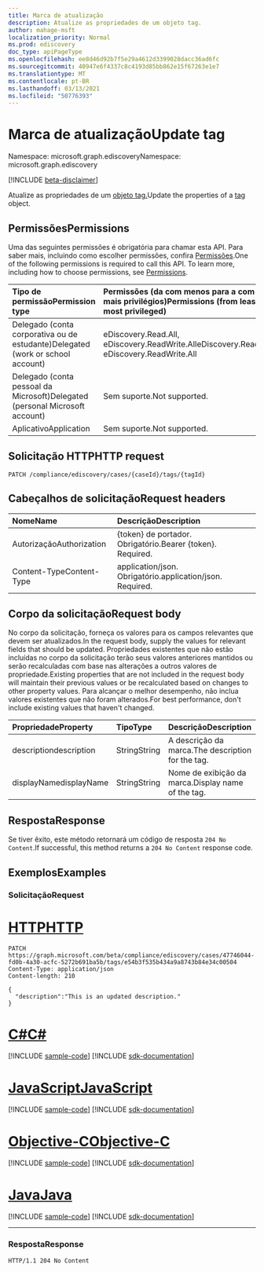 ```yaml
---
title: Marca de atualização
description: Atualize as propriedades de um objeto tag.
author: mahage-msft
localization_priority: Normal
ms.prod: ediscovery
doc_type: apiPageType
ms.openlocfilehash: ee8d46d92b7f5e29a4612d3399028dacc36ad6fc
ms.sourcegitcommit: 40947e6f4337c8c4193d85bb862e15f67263e1e7
ms.translationtype: MT
ms.contentlocale: pt-BR
ms.lasthandoff: 03/13/2021
ms.locfileid: "50776393"
---
```

# <a name="update-tag"></a><span data-ttu-id="9254f-103">Marca de atualização</span><span class="sxs-lookup"><span data-stu-id="9254f-103">Update tag</span></span>

<span data-ttu-id="9254f-104">Namespace: microsoft.graph.ediscovery</span><span class="sxs-lookup"><span data-stu-id="9254f-104">Namespace: microsoft.graph.ediscovery</span></span>

[!INCLUDE [beta-disclaimer](../../includes/beta-disclaimer.md)]

<span data-ttu-id="9254f-105">Atualize as propriedades de um [objeto tag.](../resources/ediscovery-tag.md)</span><span class="sxs-lookup"><span data-stu-id="9254f-105">Update the properties of a [tag](../resources/ediscovery-tag.md) object.</span></span>

## <a name="permissions"></a><span data-ttu-id="9254f-106">Permissões</span><span class="sxs-lookup"><span data-stu-id="9254f-106">Permissions</span></span>

<span data-ttu-id="9254f-p101">Uma das seguintes permissões é obrigatória para chamar esta API. Para saber mais, incluindo como escolher permissões, confira [Permissões](/graph/permissions-reference).</span><span class="sxs-lookup"><span data-stu-id="9254f-p101">One of the following permissions is required to call this API. To learn more, including how to choose permissions, see [Permissions](/graph/permissions-reference).</span></span>

|<span data-ttu-id="9254f-109">Tipo de permissão</span><span class="sxs-lookup"><span data-stu-id="9254f-109">Permission type</span></span>|<span data-ttu-id="9254f-110">Permissões (da com menos para a com mais privilégios)</span><span class="sxs-lookup"><span data-stu-id="9254f-110">Permissions (from least to most privileged)</span></span>|
|:---|:---|
|<span data-ttu-id="9254f-111">Delegado (conta corporativa ou de estudante)</span><span class="sxs-lookup"><span data-stu-id="9254f-111">Delegated (work or school account)</span></span>|<span data-ttu-id="9254f-112">eDiscovery.Read.All, eDiscovery.ReadWrite.All</span><span class="sxs-lookup"><span data-stu-id="9254f-112">eDiscovery.Read.All, eDiscovery.ReadWrite.All</span></span>|
|<span data-ttu-id="9254f-113">Delegado (conta pessoal da Microsoft)</span><span class="sxs-lookup"><span data-stu-id="9254f-113">Delegated (personal Microsoft account)</span></span>|<span data-ttu-id="9254f-114">Sem suporte.</span><span class="sxs-lookup"><span data-stu-id="9254f-114">Not supported.</span></span>|
|<span data-ttu-id="9254f-115">Aplicativo</span><span class="sxs-lookup"><span data-stu-id="9254f-115">Application</span></span>|<span data-ttu-id="9254f-116">Sem suporte.</span><span class="sxs-lookup"><span data-stu-id="9254f-116">Not supported.</span></span>|

## <a name="http-request"></a><span data-ttu-id="9254f-117">Solicitação HTTP</span><span class="sxs-lookup"><span data-stu-id="9254f-117">HTTP request</span></span>

<!-- {
  "blockType": "ignored"
}
-->

``` http
PATCH /compliance/ediscovery/cases/{caseId}/tags/{tagId}
```

## <a name="request-headers"></a><span data-ttu-id="9254f-118">Cabeçalhos de solicitação</span><span class="sxs-lookup"><span data-stu-id="9254f-118">Request headers</span></span>

|<span data-ttu-id="9254f-119">Nome</span><span class="sxs-lookup"><span data-stu-id="9254f-119">Name</span></span>|<span data-ttu-id="9254f-120">Descrição</span><span class="sxs-lookup"><span data-stu-id="9254f-120">Description</span></span>|
|:---|:---|
|<span data-ttu-id="9254f-121">Autorização</span><span class="sxs-lookup"><span data-stu-id="9254f-121">Authorization</span></span>|<span data-ttu-id="9254f-p102">{token} de portador. Obrigatório.</span><span class="sxs-lookup"><span data-stu-id="9254f-p102">Bearer {token}. Required.</span></span>|
|<span data-ttu-id="9254f-124">Content-Type</span><span class="sxs-lookup"><span data-stu-id="9254f-124">Content-Type</span></span>|<span data-ttu-id="9254f-p103">application/json. Obrigatório.</span><span class="sxs-lookup"><span data-stu-id="9254f-p103">application/json. Required.</span></span>|

## <a name="request-body"></a><span data-ttu-id="9254f-127">Corpo da solicitação</span><span class="sxs-lookup"><span data-stu-id="9254f-127">Request body</span></span>

<span data-ttu-id="9254f-128">No corpo da solicitação, forneça os valores para os campos relevantes que devem ser atualizados.</span><span class="sxs-lookup"><span data-stu-id="9254f-128">In the request body, supply the values for relevant fields that should be updated.</span></span> <span data-ttu-id="9254f-129">Propriedades existentes que não estão incluídas no corpo da solicitação terão seus valores anteriores mantidos ou serão recalculadas com base nas alterações a outros valores de propriedade.</span><span class="sxs-lookup"><span data-stu-id="9254f-129">Existing properties that are not included in the request body will maintain their previous values or be recalculated based on changes to other property values.</span></span> <span data-ttu-id="9254f-130">Para alcançar o melhor desempenho, não inclua valores existentes que não foram alterados.</span><span class="sxs-lookup"><span data-stu-id="9254f-130">For best performance, don't include existing values that haven't changed.</span></span>

|<span data-ttu-id="9254f-131">Propriedade</span><span class="sxs-lookup"><span data-stu-id="9254f-131">Property</span></span>|<span data-ttu-id="9254f-132">Tipo</span><span class="sxs-lookup"><span data-stu-id="9254f-132">Type</span></span>|<span data-ttu-id="9254f-133">Descrição</span><span class="sxs-lookup"><span data-stu-id="9254f-133">Description</span></span>|
|:---|:---|:---|
|<span data-ttu-id="9254f-134">description</span><span class="sxs-lookup"><span data-stu-id="9254f-134">description</span></span>|<span data-ttu-id="9254f-135">String</span><span class="sxs-lookup"><span data-stu-id="9254f-135">String</span></span>|<span data-ttu-id="9254f-136">A descrição da marca.</span><span class="sxs-lookup"><span data-stu-id="9254f-136">The description for the tag.</span></span>|
|<span data-ttu-id="9254f-137">displayName</span><span class="sxs-lookup"><span data-stu-id="9254f-137">displayName</span></span>|<span data-ttu-id="9254f-138">String</span><span class="sxs-lookup"><span data-stu-id="9254f-138">String</span></span>|<span data-ttu-id="9254f-139">Nome de exibição da marca.</span><span class="sxs-lookup"><span data-stu-id="9254f-139">Display name of the tag.</span></span>|

## <a name="response"></a><span data-ttu-id="9254f-140">Resposta</span><span class="sxs-lookup"><span data-stu-id="9254f-140">Response</span></span>

<span data-ttu-id="9254f-141">Se tiver êxito, este método retornará um código de resposta `204 No Content`.</span><span class="sxs-lookup"><span data-stu-id="9254f-141">If successful, this method returns a `204 No Content` response code.</span></span>

## <a name="examples"></a><span data-ttu-id="9254f-142">Exemplos</span><span class="sxs-lookup"><span data-stu-id="9254f-142">Examples</span></span>

### <a name="request"></a><span data-ttu-id="9254f-143">Solicitação</span><span class="sxs-lookup"><span data-stu-id="9254f-143">Request</span></span>


# <a name="http"></a>[<span data-ttu-id="9254f-144">HTTP</span><span class="sxs-lookup"><span data-stu-id="9254f-144">HTTP</span></span>](#tab/http)
<!-- {
  "blockType": "request",
  "name": "update_tag"
}
-->

``` http
PATCH https://graph.microsoft.com/beta/compliance/ediscovery/cases/47746044-fd0b-4a30-acfc-5272b691ba5b/tags/e54b3f535b434a9a8743b84e34c00504
Content-Type: application/json
Content-length: 210

{
  "description":"This is an updated description."
}
```
# <a name="c"></a>[<span data-ttu-id="9254f-145">C#</span><span class="sxs-lookup"><span data-stu-id="9254f-145">C#</span></span>](#tab/csharp)
[!INCLUDE [sample-code](../includes/snippets/csharp/update-tag-csharp-snippets.md)]
[!INCLUDE [sdk-documentation](../includes/snippets/snippets-sdk-documentation-link.md)]

# <a name="javascript"></a>[<span data-ttu-id="9254f-146">JavaScript</span><span class="sxs-lookup"><span data-stu-id="9254f-146">JavaScript</span></span>](#tab/javascript)
[!INCLUDE [sample-code](../includes/snippets/javascript/update-tag-javascript-snippets.md)]
[!INCLUDE [sdk-documentation](../includes/snippets/snippets-sdk-documentation-link.md)]

# <a name="objective-c"></a>[<span data-ttu-id="9254f-147">Objective-C</span><span class="sxs-lookup"><span data-stu-id="9254f-147">Objective-C</span></span>](#tab/objc)
[!INCLUDE [sample-code](../includes/snippets/objc/update-tag-objc-snippets.md)]
[!INCLUDE [sdk-documentation](../includes/snippets/snippets-sdk-documentation-link.md)]

# <a name="java"></a>[<span data-ttu-id="9254f-148">Java</span><span class="sxs-lookup"><span data-stu-id="9254f-148">Java</span></span>](#tab/java)
[!INCLUDE [sample-code](../includes/snippets/java/update-tag-java-snippets.md)]
[!INCLUDE [sdk-documentation](../includes/snippets/snippets-sdk-documentation-link.md)]

---


### <a name="response"></a><span data-ttu-id="9254f-149">Resposta</span><span class="sxs-lookup"><span data-stu-id="9254f-149">Response</span></span>

<!-- {
  "blockType": "response",
  "truncated": true
}
-->

``` http
HTTP/1.1 204 No Content
```
